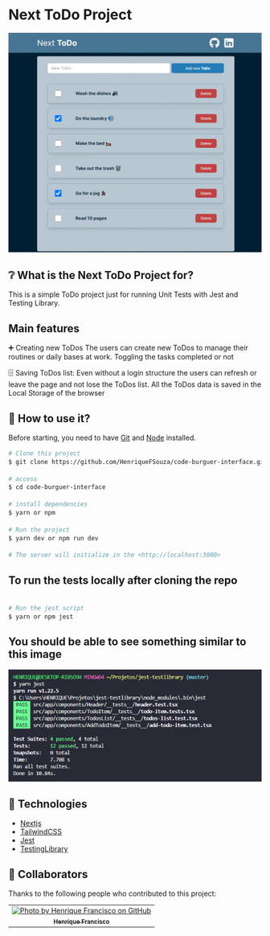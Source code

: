 <h1>Next ToDo Project</h1>

![image](https://github.com/HenriqueFSouza/jest-testing-library/blob/master/public/todos-print.jpg)

## ❔ What is the Next ToDo Project for?

This is a simple ToDo project just for running Unit Tests with Jest and Testing Library.

## Main features

➕ Creating new ToDos
The users can create new ToDos to manage their routines or daily bases at work. Toggling the tasks completed or not

🗄️ Saving ToDos list:
Even without a login structure the users can refresh or leave the page and not lose the ToDos list.
All the ToDos data is saved in the Local Storage of the browser 


## :closed_book: How to use it?

Before starting, you need to have [Git](https://git-scm.com) and [Node](https://nodejs.org/en/) installed.

```bash
# Clone this project
$ git clone https://github.com/HenriqueFSouza/code-burguer-interface.git

# access
$ cd code-burguer-interface

# install dependencies
$ yarn or npm

# Run the project
$ yarn dev or npm run dev

# The server will initialize in the <http://localhost:3000>
```

## To run the tests locally after cloning the repo

```bash

# Run the jest script
$ yarn or npm jest
```

## You should be able to see something similar to this image

![image](https://github.com/HenriqueFSouza/jest-testing-library/blob/master/public/tests-print.jpg)



## 🚀 Technologies
- [Nextjs](https://nextjs.org/)
- [TailwindCSS](https://tailwindcss.com/)
- [Jest](https://jestjs.io/)
- [TestingLibrary](https://testing-library.com/)


## 🤝 Collaborators

Thanks to the following people who contributed to this project:

<table>
  <tr>
    <td align="center">
      <a href="#">
        <img src="https://avatars.githubusercontent.com/u/93978780?v=4" width="160px;" alt="Photo by Henrique Francisco on GitHub"/><br>
        <sub>
          <b>Henrique Francisco</b>
        </sub>
      </a>
    </all>
  </tr>
</table>
